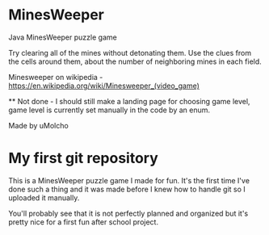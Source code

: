 # MinesWeeper
Java MinesWeeper puzzle game

Try clearing all of the mines without detonating them.
Use the clues from the cells around them, about the number of
neighboring mines in each field.

Minesweeper on wikipedia - https://en.wikipedia.org/wiki/Minesweeper_(video_game)

** Not done - I should still make a landing page for choosing game level, game level is currently set manually in the code by an enum.

Made by uMolcho

# My first git repository
This is a MinesWeeper puzzle game I made for fun. It's the first time I've done such a thing and it was made before I knew how to handle git so I uploaded it manually.

You'll probably see that it is not perfectly planned and organized but it's pretty nice for a first fun after school project.
